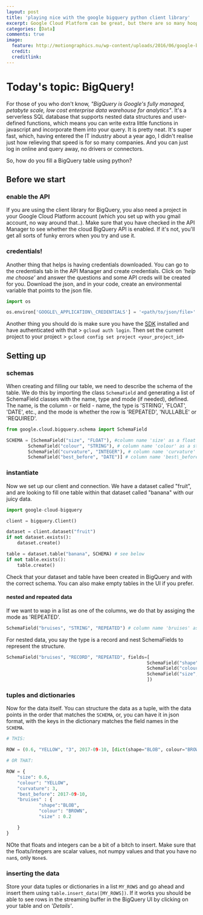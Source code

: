 ```yaml
---
layout: post
title: 'playing nice with the google bigquery python client library'
excerpt: Google Cloud Platform can be great, but there are so many hoops you have to jump through before it is great, and many of those hoops are not well documented so here I start off with a little tutorial/ study notes on how to use the python client library for google cloud platform correctly. 
categories: [Data]
comments: true
image:
  feature: http://motiongraphics.nu/wp-content/uploads/2016/06/google-bigquery-analytics-data-w.jpg
  credit: 
  creditlink:
---
```


# Today's topic: BigQuery!

For those of you who don't know, _"BigQuery is Google's fully managed, petabyte scale, low cost enterprise data warehouse for analytics"_. It's a serverless SQL database that supports nested data structures and user-defined functions, which means you can write extra little functions in javascript and incorporate them into your query. It is pretty neat. It's super fast, which, having entered the IT industry about a year ago, I didn't realise just how relieving that speed is for so many companies. And you can just log in online and query away, no drivers or connectors. 

So, how do you fill a BigQuery table using python?

## Before we start
### enable the API

If you are using the client library for BigQuery, you also need a project in your Google Cloud Platform account (which you set up with you gmail account, no way around that..). Make sure that you have checked in the API Manager to see whether the cloud BigQuery API is enabled. If it's not, you'll get all sorts of funky errors when you try and use it. 


### credentials!

Another thing that helps is having credentials downloaded. You can go to the credentials tab in the API Manager and create credentials. Click on _'help me choose'_ and answer the questions and some API creds will be created for you. Download the json, and in your code, create an environmental variable that points to the json file.

```python
import os

os.environ['GOOGLE\_APPLICATION\_CREDENTIALS'] = '<path/to/json/file>'
```
Another thing you should do is make sure you have the [SDK](https://cloud.google.com/sdk/downloads) installed and have authenticated with that > `gcloud auth login`. Then set the current project to your project > `gcloud config set project <your_project_id>`

## Setting up
### schemas

When creating and filling our table, we need to describe the schema of the table. We do this by importing the class `SchemaField` and generating a list
of SchemaField classes with the name, type and mode (if needed), defined. The name, is the column - or field - name, the type is 'STRING', 'FLOAT', 'DATE', etc., and the mode is whether the row is 'REPEATED', 'NULLABLE' or 'REQUIRED'. 

```python
from google.cloud.bigquery.schema import SchemaField 

SCHEMA = [SchemaField("size", "FLOAT"), #column name 'size' as a float
		SchemaField("colour", "STRING"), # column name 'colour' as a string
		SchemaField("curvature", "INTEGER"), # column name 'curvature' as an integer
		SchemaField("best_before", "DATE")] # column name 'best\_before' as a date
```

### instantiate

Now we set up our client and connection. We have a dataset called "fruit", and are looking to fill one table within that dataset called "banana"
with our juicy data.

```python
import google-cloud-bigquery

client = bigquery.Client()

dataset = client.dataset("fruit")
if not dataset.exists():
	dataset.create()

table = dataset.table("banana", SCHEMA) # see below
if not table.exists():
	table.create()

```
Check that your dataset and table have been created in BigQuery and with the correct schema. You can also make empty tables in the UI if you prefer.

#### nested and repeated data

If we want to wap in a list as one of the columns, we do that by assiging the mode as 'REPEATED'.

```python
SchemaField("bruises", "STRING", "REPEATED") # column name 'bruises' as a list of strings
```
For nested data, you say the type is a record and nest SchemaFields to represent the structure. 

```python
SchemaField("bruises", "RECORD", "REPEATED", fields=[
													SchemaField("shape", "STRING"),
													SchemaField("colour", "STRING"),
													SchemaField("size", "FLOAT")
													])
```
### tuples and dictionaries
Now for the data itself. You can structure the data as a tuple, with the data points in the order that matches the `SCHEMA`, or, you
can have it in json format, with the keys in the dictionary matches the field names in the `SCHEMA`.
```python
# THIS:

ROW = (0.6, "YELLOW", "3", 2017-09-10, [dict(shape="BLOB", colour="BROWN", size=0.2)])

# OR THAT:

ROW = {
	"size": 0.6,
	"colour": "YELLOW",
	"curvature": 3,
	"best_before": 2017-09-10,
	"bruises" : {
			"shape":"BLOB",
			"colour": "BROWN",
			"size" : 0.2

	}
}

```
NOte that floats and integers can be a bit of a bitch to insert. Make sure that the floats/integers are scalar values, not numpy values and
that you have no `nan`s, only `None`s.

### inserting the data
Store your data tuples or dictionaries in a list `MY_ROWS` and go ahead and insert them using `table.insert_data([MY_ROWS])`.
If it works you should be able to see rows in the streaming buffer in the BigQuery UI by clicking on your table and on _'Details'_.

